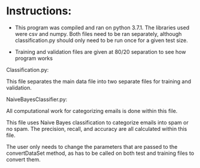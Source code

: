 # Instructions:

 - This program was compiled and ran on python 3.7.1. The libraries used were csv and numpy. Both files need to be ran separately, although classification.py should only need to be run once for a given test size.

 - Training and validation files are given at 80/20 separation to see how program works

Classification.py:

This file separates the main data file into two separate files for training and validation.

NaiveBayesClassifier.py:

All computational work for categorizing emails is done within this file.

This file uses Naive Bayes classification to categorize emails into spam or no spam.  The precision, recall, and accuracy are all calculated within this file.

The user only needs to change the parameters that are passed to the convertDataSet method, as has to be called on both test and training files to convert them.
